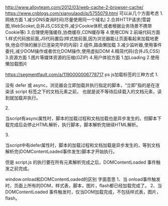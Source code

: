 http://www.alloyteam.com/2012/03/web-cache-2-browser-cache/
https://www.cnblogs.com/xianyulaodi/p/5755079.html
可以从几个方面考虑
1.网络方面
    1.减少DNS查询时间(尽量使用同一个域名)
    2.合并HTTP请求(雪碧图,WebScoket,合并JS,CSS文件,减少Cookie体积,或者根据业务场景不携带Cookie等)
    3.合理使用强缓存,协商缓存,CDN缓存等
    4.使用CDN
2.前端代码方面
    1.样式代码放前面,JS代码置后(样式放前面,因为浏览器能让页面看起来加载地更快,他会尽快的展示已渲染完毕的内容)
    2.组件,路由懒加载
    3.减少监听器,使用事件委托,减少DOM操作或者优化DOM操作,使用虚拟DOM
    4.精简代码(合并JS,CSS)
3.资源方面
    1.图片等媒体资源的压缩(GZIP)
4.用户体验方面
    1.加Loading
    2.使用懒加载图片


https://segmentfault.com/a/1190000006778717
ps js加载标签的三种方式
1.<script src="script.js"></script>

没有 defer 或 async，浏览器会立即加载并执行指定的脚本，“立即”指的是在渲染该 script 标签之下的文档元素之前，
也就是说不等待后续载入的文档元素，读到就加载并执行。

2.<script async src="script.js"></script>

当script有async属性时，脚本的加载过程和文档加载也是异步发生的。但脚本下载完成后会停止HTML解析，执行脚本，脚本解析完继续HTML解析。


3.<script defer src="myscript.js"></script>

当script中有defer属性时，脚本的加载过程和文档加载是异步发生的，等到文档解析完(DOMContentLoaded事件发生)脚本才开始执行。

但是 script.js 的执行要在所有元素解析完成之后，DOMContentLoaded 事件触发之前完成。

window.onload和DOMContentLoaded的区别
字面意思
1、当 onload事件触发时，页面上所有的DOM，样式表，脚本，图片，flash都已经加载完成了。
2、当 DOMContentLoaded 事件触发时，仅当DOM加载完成，不包括样式表，图片，flash。

